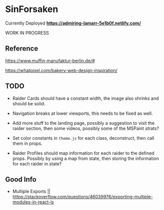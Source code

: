 # SinForsaken

Currently Deployed **https://admiring-lamarr-5e1b0f.netlify.com/**

WORK IN PROGRESS

## Reference

https://www.muffin-manufaktur-berlin.de/#

https://whatpixel.com/bakery-web-design-inspiration/

## TODO

- Raider Cards should have a constant width, the image also shrinks and should be solid.

- Navigation breaks at lower viewports, this needs to be fixed as well.

- Add more stuff to the landing page, possibly a suggestion to visit the raider section, then some videos, possibly some of the MSPaint strats?

- Set color constants in `theme.js` for each class, deconstruct, then call them in props.

- Raider Profiles should map information for each raider to the defined props. Possibly by using a map from state, then storing the information for each raider in state?

## Good Info

- Multiple Exports || https://stackoverflow.com/questions/46039976/exporting-multiple-modules-in-react-js
